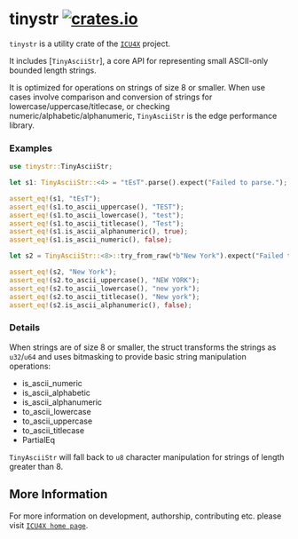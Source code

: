 # tinystr [![crates.io](https://img.shields.io/crates/v/tinystr)](https://crates.io/crates/tinystr)

`tinystr` is a utility crate of the [`ICU4X`] project.

It includes [`TinyAsciiStr`], a core API for representing small ASCII-only bounded length strings.

It is optimized for operations on strings of size 8 or smaller. When use cases involve comparison
and conversion of strings for lowercase/uppercase/titlecase, or checking numeric/alphabetic/alphanumeric,
`TinyAsciiStr` is the edge performance library.

### Examples

```rust
use tinystr::TinyAsciiStr;

let s1: TinyAsciiStr::<4> = "tEsT".parse().expect("Failed to parse.");

assert_eq!(s1, "tEsT");
assert_eq!(s1.to_ascii_uppercase(), "TEST");
assert_eq!(s1.to_ascii_lowercase(), "test");
assert_eq!(s1.to_ascii_titlecase(), "Test");
assert_eq!(s1.is_ascii_alphanumeric(), true);
assert_eq!(s1.is_ascii_numeric(), false);

let s2 = TinyAsciiStr::<8>::try_from_raw(*b"New York").expect("Failed to parse.");

assert_eq!(s2, "New York");
assert_eq!(s2.to_ascii_uppercase(), "NEW YORK");
assert_eq!(s2.to_ascii_lowercase(), "new york");
assert_eq!(s2.to_ascii_titlecase(), "New york");
assert_eq!(s2.is_ascii_alphanumeric(), false);
```

### Details

When strings are of size 8 or smaller, the struct transforms the strings as `u32`/`u64`
and uses bitmasking to provide basic string manipulation operations:
* is_ascii_numeric
* is_ascii_alphabetic
* is_ascii_alphanumeric
* to_ascii_lowercase
* to_ascii_uppercase
* to_ascii_titlecase
* PartialEq

`TinyAsciiStr` will fall back to `u8` character manipulation for strings of length greater
than 8.

[`ICU4X`]: ../icu/index.html

## More Information

For more information on development, authorship, contributing etc. please visit [`ICU4X home page`](https://github.com/unicode-org/icu4x).
